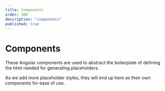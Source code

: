 ```yaml
---
title: Components
order: 300
description: "components"
published: true
---
```


# Components

These Angular components are used to abstract the boilerplate of defining the html needed for generating placeholders.

As we add more placeholder styles, they will end up here as their own components for ease of use.
